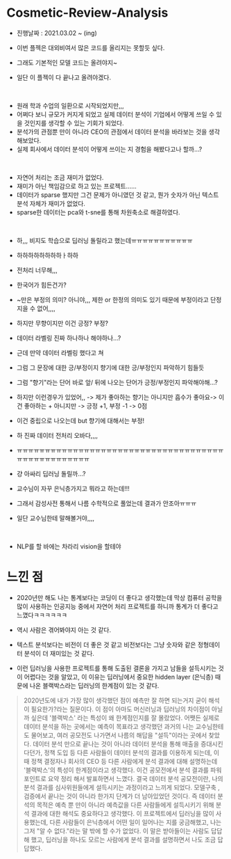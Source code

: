 # Cosmetic-Review-Analysis

- 진행날짜 : 2021.03.02 ~ (ing)

- 이번 플젝은 대외비여서 많은 코드를 올리지는 못할듯 싶다.
- 그래도 기본적인 모델 코드는 올려야지~
- 일단 이 플젝이 다 끝나고 올려야겠다.

</br>

- 원래 학과 수업의 일환으로 시작되었지만,,,
- 어쩌다 보니 규모가 커지게 되었고 실제 데이터 분석이 기업에서 어떻게 쓰일 수 있을 것인지를 생각할 수 있는 기회가 되었다.
- 분석가의 관점뿐 만이 아니라 CEO의 관점에서 데이터 분석을 바라보는 것을 생각해보았다.
- 실제 회사에서 데이터 분석이 어떻게 쓰이는 지 경험을 해봤다고나 할까...?


</br>

- 자연어 처리는 조금 재미가 없었다.
- 재미가 아닌 책임감으로 하고 있는 프로젝트......
- 데이터가 sparse 했지만 그건 문제가 아니였던 것 같고, 뭔가 숫자가 아닌 텍스트 분석 자체가 재미가 없었다.
- sparse한 데이터는 pca와 t-sne를 통해 차원축소로 해결하였다.
</br>

- 하,,, 비지도 학습으로 딥러닝 돌릴라고 했는데ㅠㅠㅠㅠㅠㅠㅠㅠㅠㅠㅠ
- 하하하하하하하하ㅏ하하 
- 전처리 너무해,,,
- 한국어가 힘든건가? 
- ~만은 부정의 의미? 아니야,,, 제한 or 한정의 의미도 있기 때문에 부정이라고 단정 지을 수 없어,,,,
- 하지만 무향이지만 이건 긍정? 부정?
- 데이터 라벨링 진짜 하나하나 해야하나...?
- 근데 만약 데이터 라벨링 했다고 쳐
- 그럼 그 문장에 대한 긍/부정이지 향기에 대한 긍/부정인지 파악하기 힘들듯
- 그럼 "향기"라는 단어 바로 앞/ 뒤에 나오는 단어가 긍정/부정인지 파악해야해...?
- 하지만 이런경우가 있었어,, -> 제가 좋아하는 향기는 아니지만 흡수가 좋아요-> 이건 좋아하는 + 아니지만 -> 긍정 +1, 부정 -1  -> 0점
- 이건 중립으로 나오는데 but 향기에 대해서는 부정!
- 하 진짜 데이터 전처리 오바다,,,,
- ㅠㅠㅠㅠㅠㅠㅠㅠㅠㅠㅠㅠㅠㅠㅠㅠㅠㅠㅠㅠㅠㅠㅠㅠㅠㅠㅠㅠㅠㅠㅠㅠㅠㅠㅠㅠㅠㅠㅠㅠㅠㅠㅠㅠㅠㅠㅠㅠㅠㅠ


- 걍 아싸리 딥러닝 돌릴까...?
- 교수님이 자꾸 은닉층가지고 뭐라고 하는데!!!
- 그래서 감성사전 통해서 나름 수학적으로 풀었는데 결과가 안조아ㅠㅠㅠ
- 일단 교수님한테 말해볼거야,,,,



</br>

- NLP를 할 바에는 차라리 vision을 할테야

# 느낀 점
- 2020년만 해도 나는 통계보다는 코딩이 더 좋다고 생각했는데 막상 컴퓨터 공학을 많이 사용하는 인공지능 중에서 자연어 처리 프로젝트를 하니까 통계가 더 좋다고 느꼈다ㅋㅋㅋㅋㅋㅋ
- 역시 사람은 겪어봐야지 아는 것 같다.

- 텍스트 분석보다는 비전이 더 좋은 것 같고 비전보다는 그냥 숫자와 같은 정형데이터 분석이 더 재미있는 것 같다.
- 이런 딥러닝을 사용한 프로젝트를 통해 도출된 결론을 가지고 남들을 설득시키는 것이 어렵다는 것을 알았고, 이 이유는 딥러닝에서 중요한 hidden layer (은닉층) 때문에 나온 블랙박스라는 딥러닝의 한계점이 있는 것 같다.

> 2020년도에 내가 가장 많이 생각했던 점이 예측만 잘 하면 되는거지 굳이 해석이 필요한가?라는 질문이다. 이 점이 아마도 머신러닝과 딥러닝의 차이점이 아닐까 싶은데 '블랙박스' 라는 특성이 왜 한계점인지를 잘 몰랐었다. 어쨋든 실제로 데이터 분석을 하는 곳에서는 예측이 목표라고 생각했던 과거의 나는 교수님한테도 물어보고, 여러 공모전도 나가면서 나름의 해답을 "설득"이라는 곳에서 찾았다. 데이터 분석 만으로 끝나는 것이 아니라 데이터 분석을 통해 매출을 증대시킨다던가, 정책 도입 등 다른 사람들이 데이터 분석의 결과를 이용하게 되는데, 이 때 정책 결정자나 회사의 CEO 등 다른 사람에게 분석 결과에 대해 설명하는데 '블랙박스'의 특성이 한계점이라고 생각했다. 이건 공모전에서 분석 결과를 파워포인트로 요약 정리 해서 발표하면서 느꼈다. 결국 데이터 분석 공모전이란, 나의 분석 결과를 심사위원들에게 설득시키는 과정이라고 느끼게 되었다. 모델구축 , 검증에서 끝나는 것이 아니라 한가지 단계가 더 남아있었던 것이다. 즉 데이터 분석의 목적은 예측 뿐 만이 아니라 예측값을 다른 사람들에게 설득시키기 위해 분석 결과에 대한 해석도 중요하다고 생각했다. 이 프로젝트에서 딥러닝을 많이 사용했는데, 다른 사람들이 은닉층에서 어떤 일이 일어나는 지를 궁금해했고, 나는 그저 "알 수 없다."라는 말 밖에 할 수가 없었다. 이 말은 받아들이는 사람도 답답해 했고, 딥러닝을 하나도 모르는 사람에게 분석 결과를 설명하면서 나도 조금 답답했다.


